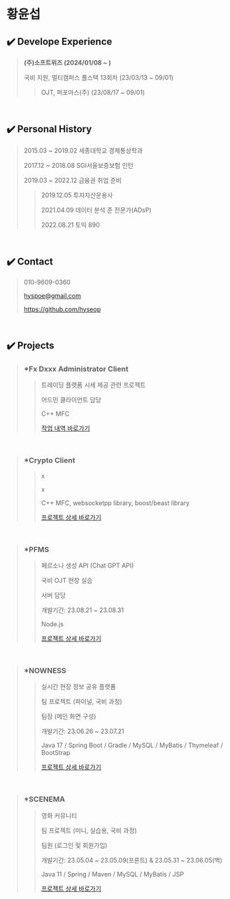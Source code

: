 # 황윤섭


## ✔️ Develope Experience  

> **(주)소프트위즈 (2024/01/08 ~ )** </br>
>
> 국비 지원, 멀티캠퍼스 풀스택 13회차 (23/03/13 ~ 09/01) </br>
>
>> OJT, 퍼포마스(주) (23/08/17 ~ 09/01) </br>



</br>

## ✔️ Personal History  

> 2015.03 ~ 2019.02 세종대학교 경제통상학과
>
> 2017.12 ~ 2018.08 SGI서울보증보험 인턴
>
> 2019.03 ~ 2022.12 금융권 취업 준비
>
>> 2019.12.05 투자자산운용사
>>
>> 2021.04.09 데이터 분석 준 전문가(ADsP)
>>
>> 2022.08.21 토익 890


</br>

## ✔️ Contact

> 010-9609-0360
>
> hyspoe@gmail.com
>
> https://github.com/hyseop
  
</br>

## ✔️ Projects

> ### *Fx Dxxx Administrator Client</br>
>
>> 트레이딩 플랫폼 시세 제공 관련 프로젝트
>>
>> 어드민 클라이언트 담당
>> 
>> C++ MFC
>> 
>> [작업 내역 바로가기](https://github.com/hyseop/FxDxxxAdministratorClient)
</br>

> ### *Crypto Client</br>
>
>> x
>>
>> x
>> 
>> C++ MFC, websocketpp library, boost/beast library
>> 
>> [프로젝트 상세 바로가기](https://github.com/hyseop/CryptoClient)
</br>

> ### *PFMS</br>
> 
>> 페르소나 생성 API (Chat GPT API)
>>   
>> 국비 OJT 현장 실습
>> 
>> 서버 담당
>> 
>> 개발기간: 23.08.21 ~ 23.08.31
>> 
>> Node.js
>> 
>> [프로젝트 상세 바로가기](https://github.com/hyseop/PFMS)
</br>

> ### *NOWNESS</br>
> 
>> 실시간 현장 정보 공유 플랫폼
>>   
>> 팀 프로젝트 (파이널, 국비 과정)
>> 
>> 팀장 (메인 화면 구성)
>> 
>> 개발기간: 23.06.26 ~ 23.07.21
>> 
>> Java 17 / Spring Boot / Gradle / MySQL / MyBatis / Thymeleaf / BootStrap
>> 
>> [프로젝트 상세 바로가기](https://github.com/hyseop/NOWNESS)
</br>
   
> ### *SCENEMA</br>
> 
>> 영화 커뮤니티
>>   
>> 팀 프로젝트 (미니, 실습용, 국비 과정)
>> 
>> 팀원 (로그인 및 회원가입)
>> 
>> 개발기간: 23.05.04 ~ 23.05.09(프론트) & 23.05.31 ~ 23.06.05(백)
>> 
>> Java 11 / Spring / Maven / MySQL / MyBatis / JSP
>> 
>> [프로젝트 상세 바로가기](https://github.com/hyseop/SCENEMA)
</br>
